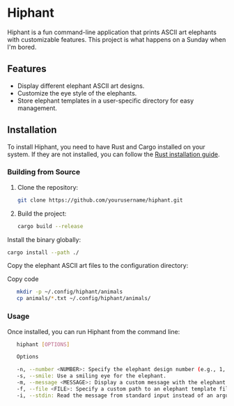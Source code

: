 # Hiphant

Hiphant is a fun command-line application that prints ASCII art elephants with customizable features. This project is what happens on a Sunday when I'm bored.

## Features

- Display different elephant ASCII art designs.
- Customize the eye style of the elephants.
- Store elephant templates in a user-specific directory for easy management.

## Installation

To install Hiphant, you need to have Rust and Cargo installed on your system. If they are not installed, you can follow the [Rust installation guide](https://www.rust-lang.org/tools/install).

### Building from Source

1. Clone the repository:

   ```bash
   git clone https://github.com/yourusername/hiphant.git

2. Build the project:

   ```bash
   cargo build --release

Install the binary globally:

```bash
cargo install --path ./
```
Copy the elephant ASCII art files to the configuration directory:

Copy code
```bash
   mkdir -p ~/.config/hiphant/animals
   cp animals/*.txt ~/.config/hiphant/animals/

```
### Usage
Once installed, you can run Hiphant from the command line:

```bash
   hiphant [OPTIONS]

   Options

   -n, --number <NUMBER>: Specify the elephant design number (e.g., 1, 2, 3).
   -s, --smile: Use a smiling eye for the elephant.
   -m, --message <MESSAGE>: Display a custom message with the elephant.
   -f, --file <FILE>: Specify a custom path to an elephant template file.
   -i, --stdin: Read the message from standard input instead of an argument.cd hiphant
```
